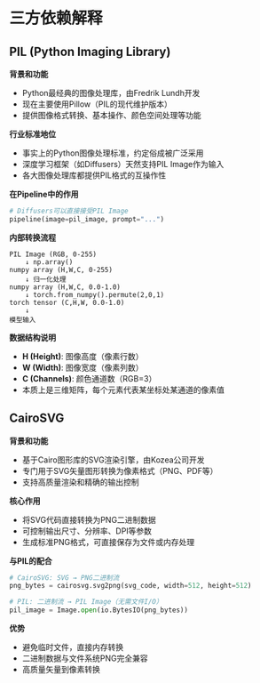 # 三方依赖解释

## PIL (Python Imaging Library)

**背景和功能**
- Python最经典的图像处理库，由Fredrik Lundh开发
- 现在主要使用Pillow（PIL的现代维护版本）
- 提供图像格式转换、基本操作、颜色空间处理等功能

**行业标准地位**
- 事实上的Python图像处理标准，约定俗成被广泛采用
- 深度学习框架（如Diffusers）天然支持PIL Image作为输入
- 各大图像处理库都提供PIL格式的互操作性

**在Pipeline中的作用**
```python
# Diffusers可以直接接受PIL Image
pipeline(image=pil_image, prompt="...")
```

**内部转换流程**
```
PIL Image (RGB, 0-255) 
    ↓ np.array()
numpy array (H,W,C, 0-255)
    ↓ 归一化处理
numpy array (H,W,C, 0.0-1.0)
    ↓ torch.from_numpy().permute(2,0,1)
torch tensor (C,H,W, 0.0-1.0)
    ↓ 
模型输入
```

**数据结构说明**
- **H (Height)**: 图像高度（像素行数）
- **W (Width)**: 图像宽度（像素列数）  
- **C (Channels)**: 颜色通道数（RGB=3）
- 本质上是三维矩阵，每个元素代表某坐标处某通道的像素值

## CairoSVG

**背景和功能**
- 基于Cairo图形库的SVG渲染引擎，由Kozea公司开发
- 专门用于SVG矢量图形转换为像素格式（PNG、PDF等）
- 支持高质量渲染和精确的输出控制

**核心作用**
- 将SVG代码直接转换为PNG二进制数据
- 可控制输出尺寸、分辨率、DPI等参数
- 生成标准PNG格式，可直接保存为文件或内存处理

**与PIL的配合**
```python
# CairoSVG: SVG → PNG二进制流
png_bytes = cairosvg.svg2png(svg_code, width=512, height=512)

# PIL: 二进制流 → PIL Image（无需文件I/O）
pil_image = Image.open(io.BytesIO(png_bytes))
```

**优势**
- 避免临时文件，直接内存转换
- 二进制数据与文件系统PNG完全兼容
- 高质量矢量到像素转换